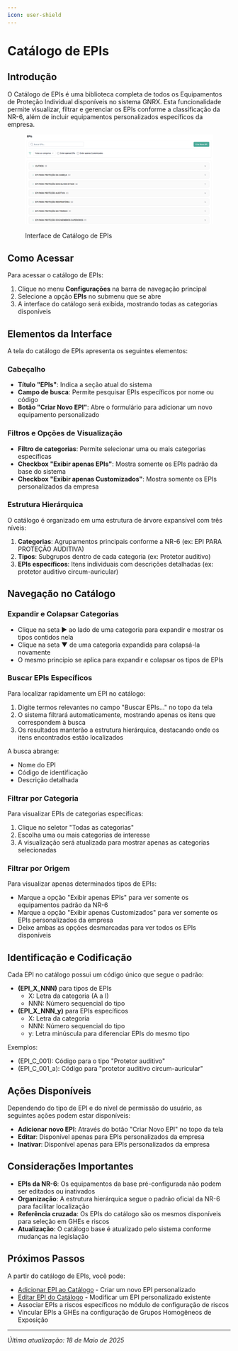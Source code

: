 ```yaml
---
icon: user-shield
---
```


# Catálogo de EPIs

## Introdução

O Catálogo de EPIs é uma biblioteca completa de todos os Equipamentos de Proteção Individual disponíveis no sistema GNRX. Esta funcionalidade permite visualizar, filtrar e gerenciar os EPIs conforme a classificação da NR-6, além de incluir equipamentos personalizados específicos da empresa.

<figure><img src="../../.gitbook/assets/image (62).png" alt=""><figcaption><p>Interface de Catálogo de EPIs</p></figcaption></figure>

## Como Acessar

Para acessar o catálogo de EPIs:

1. Clique no menu **Configurações** na barra de navegação principal
2. Selecione a opção **EPIs** no submenu que se abre
3. A interface do catálogo será exibida, mostrando todas as categorias disponíveis

## Elementos da Interface

A tela do catálogo de EPIs apresenta os seguintes elementos:

### Cabeçalho

* **Título "EPIs"**: Indica a seção atual do sistema
* **Campo de busca**: Permite pesquisar EPIs específicos por nome ou código
* **Botão "Criar Novo EPI"**: Abre o formulário para adicionar um novo equipamento personalizado

### Filtros e Opções de Visualização

* **Filtro de categorias**: Permite selecionar uma ou mais categorias específicas
* **Checkbox "Exibir apenas EPIs"**: Mostra somente os EPIs padrão da base do sistema
* **Checkbox "Exibir apenas Customizados"**: Mostra somente os EPIs personalizados da empresa

### Estrutura Hierárquica

O catálogo é organizado em uma estrutura de árvore expansível com três níveis:

1. **Categorias**: Agrupamentos principais conforme a NR-6 (ex: EPI PARA PROTEÇÃO AUDITIVA)
2. **Tipos**: Subgrupos dentro de cada categoria (ex: Protetor auditivo)
3. **EPIs específicos**: Itens individuais com descrições detalhadas (ex: protetor auditivo circum-auricular)

## Navegação no Catálogo

### Expandir e Colapsar Categorias

* Clique na seta ▶ ao lado de uma categoria para expandir e mostrar os tipos contidos nela
* Clique na seta ▼ de uma categoria expandida para colapsá-la novamente
* O mesmo princípio se aplica para expandir e colapsar os tipos de EPIs

### Buscar EPIs Específicos

Para localizar rapidamente um EPI no catálogo:

1. Digite termos relevantes no campo "Buscar EPIs..." no topo da tela
2. O sistema filtrará automaticamente, mostrando apenas os itens que correspondem à busca
3. Os resultados manterão a estrutura hierárquica, destacando onde os itens encontrados estão localizados

A busca abrange:

* Nome do EPI
* Código de identificação
* Descrição detalhada

### Filtrar por Categoria

Para visualizar EPIs de categorias específicas:

1. Clique no seletor "Todas as categorias"
2. Escolha uma ou mais categorias de interesse
3. A visualização será atualizada para mostrar apenas as categorias selecionadas

### Filtrar por Origem

Para visualizar apenas determinados tipos de EPIs:

* Marque a opção "Exibir apenas EPIs" para ver somente os equipamentos padrão da NR-6
* Marque a opção "Exibir apenas Customizados" para ver somente os EPIs personalizados da empresa
* Deixe ambas as opções desmarcadas para ver todos os EPIs disponíveis

## Identificação e Codificação

Cada EPI no catálogo possui um código único que segue o padrão:

* **(EPI\_X\_NNN)** para tipos de EPIs
  * X: Letra da categoria (A a I)
  * NNN: Número sequencial do tipo
* **(EPI\_X\_NNN\_y)** para EPIs específicos
  * X: Letra da categoria
  * NNN: Número sequencial do tipo
  * y: Letra minúscula para diferenciar EPIs do mesmo tipo

Exemplos:

* (EPI\_C\_001): Código para o tipo "Protetor auditivo"
* (EPI\_C\_001\_a): Código para "protetor auditivo circum-auricular"

## Ações Disponíveis

Dependendo do tipo de EPI e do nível de permissão do usuário, as seguintes ações podem estar disponíveis:

* **Adicionar novo EPI**: Através do botão "Criar Novo EPI" no topo da tela
* **Editar**: Disponível apenas para EPIs personalizados da empresa
* **Inativar**: Disponível apenas para EPIs personalizados da empresa

## Considerações Importantes

* **EPIs da NR-6**: Os equipamentos da base pré-configurada não podem ser editados ou inativados
* **Organização**: A estrutura hierárquica segue o padrão oficial da NR-6 para facilitar localização
* **Referência cruzada**: Os EPIs do catálogo são os mesmos disponíveis para seleção em GHEs e riscos
* **Atualização**: O catálogo base é atualizado pelo sistema conforme mudanças na legislação

## Próximos Passos

A partir do catálogo de EPIs, você pode:

* [Adicionar EPI ao Catálogo](adicionar-epi-catalogo.md) - Criar um novo EPI personalizado
* [Editar EPI do Catálogo](broken-reference) - Modificar um EPI personalizado existente
* Associar EPIs a riscos específicos no módulo de configuração de riscos
* Vincular EPIs a GHEs na configuração de Grupos Homogêneos de Exposição

***

_Última atualização: 18 de Maio de 2025_
